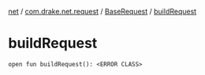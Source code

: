 [net](../../index.md) / [com.drake.net.request](../index.md) / [BaseRequest](index.md) / [buildRequest](./build-request.md)

# buildRequest

`open fun buildRequest(): <ERROR CLASS>`